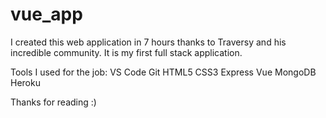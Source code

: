 # vue_app

I created this web application in 7 hours thanks to Traversy and his incredible community. It is my first full stack application.

Tools I used for the job:
VS Code
Git
HTML5
CSS3
Express
Vue
MongoDB
Heroku

Thanks for reading :)
